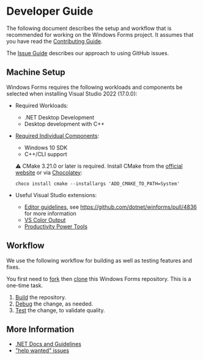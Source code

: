 # Developer Guide

The following document describes the setup and workflow that is recommended for working on the Windows Forms project. It assumes that you have read the [Contributing Guide](../CONTRIBUTING.md).

The [Issue Guide](issue-guide.md) describes our approach to using GitHub issues.

## Machine Setup

Windows Forms requires the following workloads and components be selected when installing Visual Studio 2022 (17.0.0):

* Required Workloads:
  * .NET Desktop Development
  * Desktop development with C++
* [Required Individual Components][required-individual-components]:
  * Windows 10 SDK
  * C++/CLI support


  :warning: CMake 3.21.0 or later is required. Install CMake from the [official website][cmake-download] or via [Chocolatey][chocolatey]:
  ```
  choco install cmake --installargs 'ADD_CMAKE_TO_PATH=System'
  ```
  
* Useful Visual Studio extensions:  
  * [Editor guidelines](https://marketplace.visualstudio.com/items?itemName=PaulHarrington.EditorGuidelines), see https://github.com/dotnet/winforms/pull/4836 for more information
  * [VS Color Output](https://marketplace.visualstudio.com/items?itemName=MikeWard-AnnArbor.VSColorOutput64)
  * [Productivity Power Tools](https://marketplace.visualstudio.com/items?itemName=VisualStudioPlatformTeam.ProductivityPowerPack2022)

## Workflow

We use the following workflow for building as well as testing features and fixes.

You first need to [fork][fork] then [clone][clone] this Windows Forms repository. This is a one-time task.

1. [Build](building.md) the repository.
2. [Debug](debugging.md) the change, as needed.
3. [Test](testing.md) the change, to validate quality.

## More Information

* [.NET Docs and Guidelines][net-runtime-instructions]
* ["help wanted" issues][help wanted]

[comment]: <> (URI Links)

[net-runtime-instructions]: https://github.com/dotnet/runtime/tree/master/docs
[fork]: https://guides.github.com/activities/forking/
[clone]: https://www.git-scm.com/docs/git-clone
[help wanted]: https://github.com/dotnet/winforms/issues?q=is%3Aopen+is%3Aissue+label%3A"help%20wanted"
[chocolatey]: https://chocolatey.org/
[cmake-download]: https://cmake.org/download/
[required-individual-components]: ../WinForms.vsconfig
